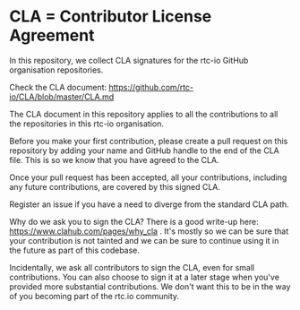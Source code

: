 # CLA = Contributor License Agreement
In this repository, we collect CLA signatures for the rtc-io GitHub organisation repositories.

Check the CLA document: https://github.com/rtc-io/CLA/blob/master/CLA.md

The CLA document in this repository applies to all the contributions to all the repositories in this rtc-io organisation.

Before you make your first contribution, please create a pull request on this repository by adding your name and GitHub handle to the end of the CLA file. This is so we know that you have agreed to the CLA.

Once your pull request has been accepted, all your contributions, including any future contributions, are covered by this signed CLA.

Register an issue if you have a need to diverge from the standard CLA path.

Why do we ask you to sign the CLA? There is a good write-up here: https://www.clahub.com/pages/why_cla . It's mostly so we can be sure that your contribution is not tainted and we can be sure to continue using it in the future as part of this codebase.

Incidentally, we ask all contributors to sign the CLA, even for small contributions. You can also choose to sign it at a later stage when you've provided more substantial contributions. We don't want this to be in the way of you becoming part of the rtc.io community.

